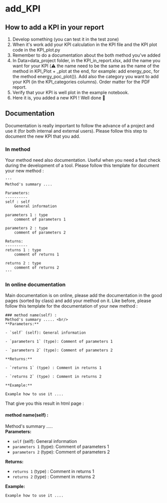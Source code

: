 # add\_KPI

## How to add a KPI in your report

1. Develop something (you can test it in the test zone)
2. When it's work add your KPI calculation in the KPI file and the KPI plot code in the KPI\_plot.py
3. Remember to do a documentation about the both method you've added
4. In Data>data\_project folder, in the KPI\_in\_report.xlsx, add the name you want for your KPI (⚠️ the name need to be the same as the name of the method in KPI\_Plot + \_plot at the end, for example: add energy\_poc, for the method energy\_poc\_plot()). Add also the category you want to add your KPI (in the KPI\_categories columns). Order matter for the PDF report.
5. Verify that your KPI is well plot in the example notebook.
6. Here it is, you added a new KPI ! Well done 🌟

## Documentation

Documentation is really important to follow the advance of a project and use it (for both internal and external users). Please follow this step to document the new KPI that you add.

### In method

Your method need also documentation. Useful when you need a fast check during the development of a tool. Please follow this template for document your new method :

```
'''
Method's summary ....

Parameters:
----------
self : self 
    General information 

parameters 1 : type
    comment of parameters 1 

parameters 2 : type
    comment of parameters 2

Returns:
----------
returns 1 : type
    comment of returns 1 

returns 2 : type
    comment of returns 2
'''
```

### In online documentation

Main documentation is on online, please add the documentation in the good pages (sorted by class) and add your method on it. Like before, please follow this template for the documentation of your new method :

```
### method name(self) :
Method's summary ..... <br/>
**Parameters:**

- `self` (self): General information

- `parameters 1` (type): Comment of parameters 1

- `parameters 2` (type): Comment of parameters 2

**Returns:**  

- `returns 1` (type) : Comment in returns 1  

- `returns 2` (type) : Comment in returns 2  

**Example:**  

Example how to use it ....
```

That give you this result in html page :

#### method name(self) :

Method's summary .....\
**Parameters:**

* `self` (self): General information
* `parameters 1` (type): Comment of parameters 1
* `parameters 2` (type): Comment of parameters 2

**Returns:**

* `returns 1` (type) : Comment in returns 1
* `returns 2` (type) : Comment in returns 2

**Example:**

```
Example how to use it ....
```
